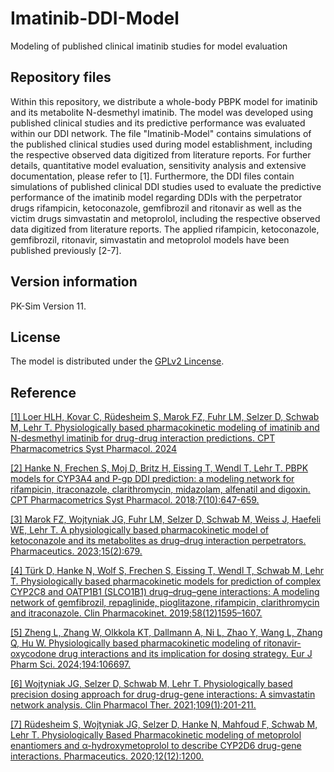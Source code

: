 # Imatinib-DDI-Model
Modeling of published clinical imatinib studies for model evaluation

## Repository files
Within this repository, we distribute a whole-body PBPK model for imatinib and its metabolite N-desmethyl imatinib. The model was developed using published clinical studies and its predictive performance was evaluated within our DDI network. The file "Imatinib-Model" contains simulations of the published clinical studies used during model establishment, including the respective observed data digitized from literature reports. For further details, quantitative model evaluation, sensitivity analysis and extensive documentation, please refer to [1]. Furthermore, the DDI files contain simulations of published clinical DDI studies used to evaluate the predictive performance of the imatinib model regarding DDIs with the perpetrator drugs rifampicin, ketoconazole, gemfibrozil and ritonavir as well as the victim drugs simvastatin and metoprolol, including the respective observed data digitized from literature reports. The applied rifampicin, ketoconazole, gemfibrozil, ritonavir, simvastatin and metoprolol models have been published previously [2-7].

## Version information

PK-Sim Version 11.

## License 
The model is distributed under the [GPLv2 Lincense](https://github.com/Open-Systems-Pharmacology/Suite/blob/develop/LICENSE).

## Reference
[[1] Loer HLH, Kovar C, Rüdesheim S, Marok FZ, Fuhr LM, Selzer D, Schwab M, Lehr T. Physiologically based pharmacokinetic modeling of imatinib and N-desmethyl imatinib for drug-drug interaction predictions. CPT Pharmacometrics Syst Pharmacol. 2024](https://pubmed.ncbi.nlm.nih.gov/38482980/)

[[2] Hanke N, Frechen S, Moj D, Britz H, Eissing T, Wendl T, Lehr T. PBPK models for CYP3A4 and P-gp DDI prediction: a modeling network for rifampicin, itraconazole, clarithromycin, midazolam, alfenatil and digoxin. CPT Pharmacometrics Syst Pharmacol. 2018;7(10):647-659.](https://ascpt.onlinelibrary.wiley.com/doi/full/10.1002/psp4.12343)

[[3] Marok FZ, Wojtyniak JG, Fuhr LM, Selzer D, Schwab M, Weiss J, Haefeli WE, Lehr T. A physiologically based pharmacokinetic model of ketoconazole and its metabolites as drug–drug interaction perpetrators. Pharmaceutics. 2023;15(2):679.](https://www.mdpi.com/1999-4923/15/2/679/review_report)

[[4] Türk D, Hanke N, Wolf S, Frechen S, Eissing T, Wendl T, Schwab M, Lehr T. Physiologically based pharmacokinetic
models for prediction of complex CYP2C8 and OATP1B1 (SLCO1B1) drug–drug–gene interactions: A modeling network of
gemfibrozil, repaglinide, pioglitazone, rifampicin, clarithromycin and itraconazole. Clin Pharmacokinet. 2019;58(12)1595–1607.](https://pubmed.ncbi.nlm.nih.gov/31129789/)

[[5] Zheng L, Zhang W, Olkkola KT, Dallmann A, Ni L, Zhao Y, Wang L, Zhang Q, Hu W. Physiologically based pharmacokinetic modeling of ritonavir-oxycodone drug interactions and its implication for dosing strategy. Eur J Pharm Sci. 2024;194:106697.](https://pubmed.ncbi.nlm.nih.gov/38199444/)

[[6] Wojtyniak JG, Selzer D, Schwab M, Lehr T. Physiologically based precision dosing approach for drug-drug-gene interactions: A simvastatin network analysis. Clin Pharmacol Ther. 2021;109(1):201-211.](https://pubmed.ncbi.nlm.nih.gov/33280091/)

[[7] Rüdesheim S, Wojtyniak JG, Selzer D, Hanke N, Mahfoud F, Schwab M, Lehr T. Physiologically Based Pharmacokinetic modeling of metoprolol enantiomers and α-hydroxymetoprolol to describe CYP2D6 drug-gene interactions. Pharmaceutics. 2020;12(12):1200.](https://pubmed.ncbi.nlm.nih.gov/33322314/)

